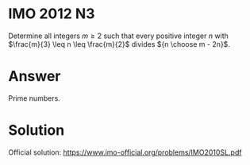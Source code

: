 # IMO 2012 N3

Determine all integers $m \geq 2$ such that every positive integer $n$ with $\frac{m}{3} \leq n \leq \frac{m}{2}$ divides ${n \choose m - 2n}$.



# Answer

Prime numbers.



# Solution

Official solution: <https://www.imo-official.org/problems/IMO2010SL.pdf>
